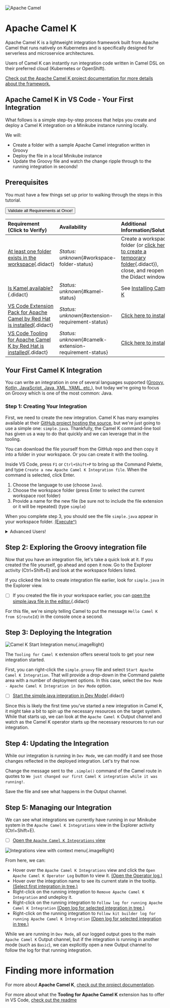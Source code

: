 ![Apache Camel](./post-logo-apache-camel-d.png)

# Apache Camel K

Apache Camel K is a lightweight integration framework built from Apache Camel that runs natively on Kubernetes and is specifically designed for serverless and microservice architectures.

Users of Camel K can instantly run integration code written in Camel DSL on their preferred cloud (Kubernetes or OpenShift).

[Check out the Apache Camel K project documentation for more details about the framework.](https://camel.apache.org/camel-k/latest/index.html)

## Apache Camel K in VS Code - Your First Integration

What follows is a simple step-by-step process that helps you create and deploy a Camel K integration on a Minikube instance running locally.

We will:

* Create a folder with a sample Apache Camel integration written in Groovy
* Deploy the file in a local Minikube instance
* Update the Groovy file and watch the change ripple through to the running integration in seconds! 

## Prerequisites 

You must have a few things set up prior to walking through the steps in this tutorial. 

<a href='didact://?commandId=vscode.didact.validateAllRequirements' title='Validate all requirements!'><button>Validate all Requirements at Once!</button></a>

| Requirement (Click to Verify)  | Availability | Additional Information/Solution |
| :--- | :--- | :--- |
| [At least one folder exists in the workspace](didact://?commandId=vscode.didact.workspaceFolderExistsCheck&text=workspace-folder-status "Ensure that at least one folder exists in the user workspace"){.didact} | *Status: unknown*{#workspace-folder-status} | Create a workspace folder (or [click here to create a temporary folder](didact://?commandId=vscode.didact.createWorkspaceFolder "Create a temporary folder and add it to the workspace."){.didact}), close, and reopen the Didact window
| [Is Kamel available?](didact://?commandId=vscode.didact.cliCommandSuccessful&text=kamel-status$$kamel "Tests to see if `kamel` returns a result"){.didact} 	| *Status: unknown*{#kamel-status} 	| See [Installing Camel K](https://camel.apache.org/camel-k/latest/installation/installation.html "Documentation on how to Install Apache Camel K")
| [VS Code Extension Pack for Apache Camel by Red Hat is installed](didact://?commandId=vscode.didact.extensionRequirementCheck&text=extension-requirement-status$$redhat.apache-camel-extension-pack "Checks the VS Code workspace to make sure the extension pack is installed"){.didact} | *Status: unknown*{#extension-requirement-status} 	| [Click here to install](vscode:extension/redhat.apache-camel-extension-pack "Opens the extension page and provides an install link") |
| [VS Code Tooling for Apache Camel K by Red Hat is installed](didact://?commandId=vscode.didact.extensionRequirementCheck&text=camelk-extension-requirement-status$$redhat.vscode-camelk "Checks the VS Code workspace to make sure the extension pack is installed"){.didact} | *Status: unknown*{#camelk-extension-requirement-status} 	| [Click here to install](vscode:extension/redhat.vscode-camelk "Opens the extension page and provides an install link") |

## Your First Camel K Integration

You can write an integration in one of several languages supported ([Groovy, Kotlin, JavaScript, Java, XML, YAML, etc.](https://camel.apache.org/camel-k/latest/languages/languages.html)), but today we're going to focus on Groovy which is one of the most common: Java.

### Step 1: Creating Your Integration

First, we need to create the new integration. Camel K has many examples available at their [GitHub project hosting the source](https://github.com/apache/camel-k/tree/master/examples), but we're just going to use a simple one: `simple.java`. Thankfully, the Camel K command-line tool has given us a way to do that quickly and we can leverage that in the tooling. 

You can download the file yourself from the GitHub repo and then copy it into a folder in your workspace. Or you can create it with the tooling.

Inside VS Code, press `F1` or `Ctrl+Shift+P` to bring up the Command Palette, and type `Create a new Apache Camel K Integration file`. When the command is selected, click Enter.

1. Choose the language to use (choose `Java`).
2. Choose the workspace folder (press Enter to select the current workspace root folder)
3. Provide a name for the new file (be sure not to include the file extension or it will be repeated) (type `simple`)

When you complete step 3, you should see the file `simple.java` appear in your workspace folder. [(Execute^)](didact://?commandId=camelk.integrations.createNewIntegrationFile&text=simple$$Java)

<details><summary>Advanced Users!</summary>

If you simply want to get started writing some Java, create a file called `simple.java`, and copy in the following code:

```java
// camel-k: language=java

import org.apache.camel.builder.RouteBuilder;

public class simple extends RouteBuilder {
  @Override
  public void configure() throws Exception {

      // Write your routes here, for example:
      from("timer:java?period=1s")
        .routeId("java")
        .setBody()
          .simple("Hello Camel K from ${routeId}")
        .to("log:info");

  }
}

```

</details>

## Step 2: Exploring the Groovy integration file

Now that you have an integration file, let's take a quick look at it. If you created the file yourself, go ahead and open it now. Go to the Explorer activity (Ctrl+Shift+E) and look at the workspace folders listed.

If you clicked the link to create integration file earlier, look for `simple.java` in the Explorer view.

- [ ] If you created the file in your workspace earlier, you can [open the simple.java file in the editor.](didact://?commandId=vscode.openFolder&projectFilePath=simple.java "Opens the simple.java file"){.didact}

For this file, we're simply telling Camel to put the message `Hello Camel K from ${routeId}` in the console once a second.

## Step 3: Deploying the Integration

![Camel K Start Integration menu](https://raw.githubusercontent.com/camel-tooling/vscode-camelk/master/images/camelk-start-integration-popup-menu.jpg){.imageRight}

The `Tooling for Camel K` extension offers several tools to get your new integration started. 

First, you can right-click the `simple.groovy` file and select `Start Apache Camel K Integration`. That will provide a drop-down in the Command palette area with a number of deployment options. In this case, select the `Dev Mode - Apache Camel K Integration in Dev Mode` option. 

- [ ] [Start the simple.java integration in Dev Mode](didact://?commandId=camelk.startintegration&projectFilePath=simple.java&text=Dev%20Mode "Deploys the simple.java file in 'Dev mode'"){.didact}

Since this is likely the first time you've started a new integration in Camel K, it might take a bit to spin up the necessary resources on the target system. While that starts up, we can look at the `Apache Camel K` Output channel and watch as the Camel K operator starts up the necessary resources to run our integration.

## Step 4: Updating the Integration

While our integration is running in `Dev Mode`, we can modify it and see those changes reflected in the deployed integration. Let's try that now.

Change the message sent to the `.simple()` command of the Camel route in quotes to `We just changed our first Camel K integration while it was running!`. 

Save the file and see what happens in the Output channel.

## Step 5: Managing our Integration

We can see what integrations we currently have running in our Minikube system in the `Apache Camel K Integrations` view in the Explorer activity (Ctrl+Shift+E).

- [ ] [Open the `Apache Camel K Integrations` view](didact://?commandId=camelk.integrations.focus)

![Integrations view with context menu](https://raw.githubusercontent.com/camel-tooling/vscode-camelk/master/images/camelk-integrations-view-remove-menu.jpg){.imageRight}

From here, we can:

- Hover over the `Apache Camel K Integrations` view and click the `Open Apache Camel K Operator Log` button to view it. [(Open the Operator log.)](didact://?commandId=camelk.integrations.openOperatorLog)
- Hover over the integration name to see its current state in the tooltip. [(Select first integration in tree.)](didact://?commandId=camelk.integrations.selectFirstNode)
- Right-click on the running integration to `Remove Apache Camel K Integration` and undeploy it.
- Right-click on the running integration to `Follow log for running Apache Camel K Integration` [(Open log for selected integration in tree.)](didact://?commandId=camelk.integrations.log)
- Right-click on the running integration to `Follow kit builder log for running Apache Camel K Integration` [(Open log for selected integration in tree.)](didact://?commandId=camelk.integrations.kitlog)


While we are running in `Dev Mode`, all our logged output goes to the main `Apache Camel K` Output channel, but if the integration is running in another mode (such as `Basic`), we can explicitly open a new Output channel to follow the log for that running integration.

# Finding more information

For more about **Apache Camel K**, [check out the project documentation](https://camel.apache.org/camel-k/latest/index.html).

For more about what the **Tooling for Apache Camel K** extension has to offer in VS Code, [check out the readme](https://github.com/camel-tooling/vscode-camelk/blob/master/README.md)
